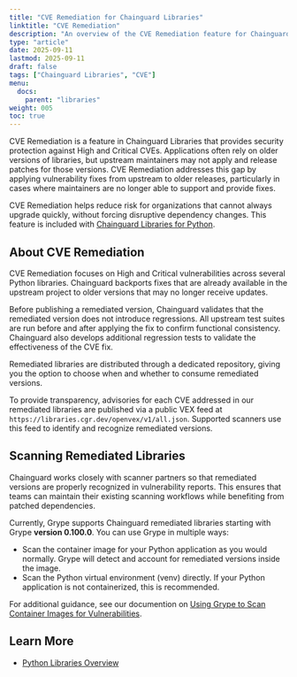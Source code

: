```yaml
---
title: "CVE Remediation for Chainguard Libraries"
linktitle: "CVE Remediation"
description: "An overview of the CVE Remediation feature for Chainguard Libraries."
type: "article"
date: 2025-09-11
lastmod: 2025-09-11
draft: false
tags: ["Chainguard Libraries", "CVE"]
menu:
  docs:
    parent: "libraries"
weight: 005
toc: true
---
```


CVE Remediation is a feature in Chainguard Libraries that provides security protection against High and Critical CVEs. Applications often rely on older versions of libraries, but upstream maintainers may not apply and release patches for those versions. CVE Remediation addresses this gap by applying vulnerability fixes from upstream to older releases, particularly in cases where maintainers are no longer able to support and provide fixes.

CVE Remediation helps reduce risk for organizations that cannot always upgrade quickly, without forcing disruptive dependency changes. This feature is included with [Chainguard Libraries for Python](/chainguard/libraries/python/overview).

## About CVE Remediation
CVE Remediation focuses on High and Critical vulnerabilities across several Python libraries. Chainguard backports fixes that are already available in the upstream project to older versions that may no longer receive updates.

Before publishing a remediated version, Chainguard validates that the remediated version does not introduce regressions. All upstream test suites are run before and after applying the fix to confirm functional consistency. Chainguard also develops additional regression tests to validate the effectiveness of the CVE fix.

Remediated libraries are distributed through a dedicated repository, giving you the option to choose when and whether to consume remediated versions.

To provide transparency, advisories for each CVE addressed in our remediated libraries are published via a public VEX feed
at `https://libraries.cgr.dev/openvex/v1/all.json`. Supported scanners use this feed to identify and recognize remediated versions.

## Scanning Remediated Libraries

Chainguard works closely with scanner partners so that remediated versions are properly recognized in vulnerability reports. This ensures that teams can maintain their existing scanning workflows while benefiting from patched dependencies.

Currently, Grype supports Chainguard remediated libraries starting with Grype **version 0.100.0**. You can use Grype in multiple ways:
- Scan the container image for your Python application as you would normally. Grype will detect and account for remediated versions inside the image.
- Scan the Python virtual environment (venv) directly. If your Python application is not containerized, this is recommended.

For additional guidance, see our documention on [Using Grype to Scan Container Images for Vulnerabilities](/chainguard/chainguard-images/staying-secure/working-with-scanners/grype-tutorial/index).

## Learn More

- [Python Libraries Overview](/chainguard/libraries/python/overview)

